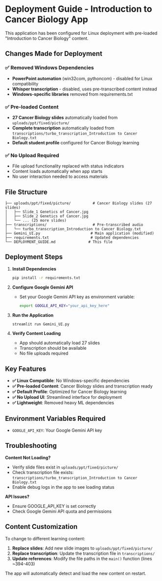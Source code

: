 # Deployment Guide - Introduction to Cancer Biology App

This application has been configured for Linux deployment with pre-loaded "Introduction to Cancer Biology" content.

## Changes Made for Deployment

### ✅ **Removed Windows Dependencies**
- **PowerPoint automation** (win32com, pythoncom) - disabled for Linux compatibility
- **Whisper transcription** - disabled, uses pre-transcribed content instead
- **Windows-specific libraries** removed from requirements.txt

### ✅ **Pre-loaded Content**
- **27 Cancer Biology slides** automatically loaded from `uploads/ppt/fixed/picture/`
- **Complete transcription** automatically loaded from `transcriptions/turbo_transcription_Introduction to Cancer Biology.txt`
- **Default student profile** configured for Cancer Biology learning

### ✅ **No Upload Required**
- File upload functionality replaced with status indicators
- Content loads automatically when app starts
- No user interaction needed to access materials

## File Structure

```
├── uploads/ppt/fixed/picture/          # Cancer Biology slides (27 slides)
│   ├── Slide_1 Genetics of Cancer.jpg
│   ├── Slide_2 Genetics of Cancer.jpg
│   └── ... (25 more slides)
├── transcriptions/                     # Pre-transcribed audio
│   └── turbo_transcription_Introduction to Cancer Biology.txt
├── Gemini_UI.py                       # Main application (modified)
├── requirements.txt                   # Updated dependencies
└── DEPLOYMENT_GUIDE.md               # This file
```

## Deployment Steps

1. **Install Dependencies**
   ```bash
   pip install -r requirements.txt
   ```

2. **Configure Google Gemini API**
   - Set your Google Gemini API key as environment variable:
     ```bash
     export GOOGLE_API_KEY="your_api_key_here"
     ```

3. **Run the Application**
   ```bash
   streamlit run Gemini_UI.py
   ```

4. **Verify Content Loading**
   - App should automatically load 27 slides
   - Transcription should be available
   - No file uploads required

## Key Features

- **✅ Linux Compatible**: No Windows-specific dependencies
- **✅ Pre-loaded Content**: Cancer Biology slides and transcription ready
- **✅ Default Profile**: Optimized for Cancer Biology learning
- **✅ No Upload UI**: Streamlined interface for deployment
- **✅ Lightweight**: Removed heavy ML dependencies

## Environment Variables Required

- `GOOGLE_API_KEY`: Your Google Gemini API key

## Troubleshooting

**Content Not Loading?**
- Verify slide files exist in `uploads/ppt/fixed/picture/`
- Check transcription file exists: `transcriptions/turbo_transcription_Introduction to Cancer Biology.txt`
- Enable debug logs in the app to see loading status

**API Issues?**
- Ensure GOOGLE_API_KEY is set correctly
- Check Google Gemini API quota and permissions

## Content Customization

To change to different learning content:

1. **Replace slides**: Add new slide images to `uploads/ppt/fixed/picture/`
2. **Replace transcription**: Update the transcription file in `transcriptions/`
3. **Update references**: Modify the file paths in the `main()` function (lines ~394-403)

The app will automatically detect and load the new content on restart.
